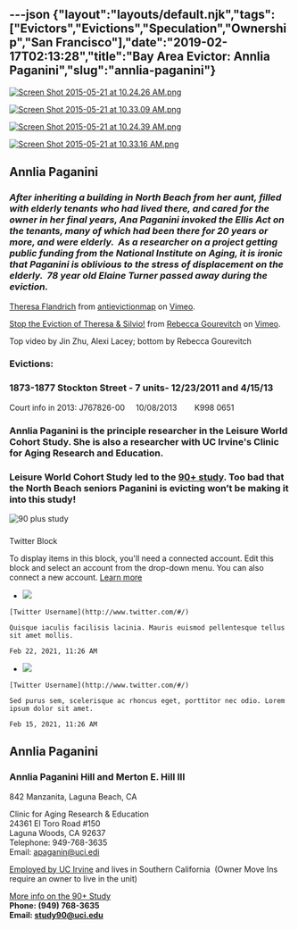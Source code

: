 ---json
{"layout":"layouts/default.njk","tags":["Evictors","Evictions","Speculation","Ownership","San Francisco"],"date":"2019-02-17T02:13:28","title":"Bay Area Evictor: Annlia Paganini","slug":"annlia-paganini"}
---

[![Screen Shot 2015-05-21 at 10.24.26 AM.png](https://images.squarespace-cdn.com/content/v1/52b7d7a6e4b0b3e376ac8ea2/1432229267075-GSO8AUNGFB0IN9H8MPGY/ke17ZwdGBToddI8pDm48kIxDPgjj0BBwkSedPL5agD9Zw-zPPgdn4jUwVcJE1ZvWhcwhEtWJXoshNdA9f1qD7a3IG1vtna7BEUjBtarIuos5FZXPTWAI3fC_Dn7e8QTDd55N0AuwcWHpjsFPk6YXAA/Screen+Shot+2015-05-21+at+10.24.26+AM.png)](https://images.squarespace-cdn.com/content/v1/52b7d7a6e4b0b3e376ac8ea2/1432229267075-GSO8AUNGFB0IN9H8MPGY/ke17ZwdGBToddI8pDm48kIxDPgjj0BBwkSedPL5agD9Zw-zPPgdn4jUwVcJE1ZvWhcwhEtWJXoshNdA9f1qD7a3IG1vtna7BEUjBtarIuos5FZXPTWAI3fC_Dn7e8QTDd55N0AuwcWHpjsFPk6YXAA/Screen+Shot+2015-05-21+at+10.24.26+AM.png) 

[![Screen Shot 2015-05-21 at 10.33.09 AM.png](https://images.squarespace-cdn.com/content/v1/52b7d7a6e4b0b3e376ac8ea2/1432229614413-LOEB7RWBVNF5BFW9KIOB/ke17ZwdGBToddI8pDm48kJJOK0KA0RqD6XeusvmDgSxZw-zPPgdn4jUwVcJE1ZvWQUxwkmyExglNqGp0IvTJZUJFbgE-7XRK3dMEBRBhUpx84bBr0NkPhsU9zG4_47q-cvHL7ZTZpzkklix2JOdxYxXXaFOTjrcTDgxpzcd-tpQ/Screen+Shot+2015-05-21+at+10.33.09+AM.png)](https://images.squarespace-cdn.com/content/v1/52b7d7a6e4b0b3e376ac8ea2/1432229614413-LOEB7RWBVNF5BFW9KIOB/ke17ZwdGBToddI8pDm48kJJOK0KA0RqD6XeusvmDgSxZw-zPPgdn4jUwVcJE1ZvWQUxwkmyExglNqGp0IvTJZUJFbgE-7XRK3dMEBRBhUpx84bBr0NkPhsU9zG4_47q-cvHL7ZTZpzkklix2JOdxYxXXaFOTjrcTDgxpzcd-tpQ/Screen+Shot+2015-05-21+at+10.33.09+AM.png) 

[![Screen Shot 2015-05-21 at 10.24.39 AM.png](https://images.squarespace-cdn.com/content/v1/52b7d7a6e4b0b3e376ac8ea2/1432229267002-T34EY681WUDBYUZU14YI/ke17ZwdGBToddI8pDm48kGakC9i2fAfK9DfTTaTjvxlZw-zPPgdn4jUwVcJE1ZvWhcwhEtWJXoshNdA9f1qD7aWTft8W2mJ3MMBYfzdTZ2xSgriiIn1QqErPaTxzHcvgmS7ExQNTY8T7EhsnDVYt5w/Screen+Shot+2015-05-21+at+10.24.39+AM.png)](https://images.squarespace-cdn.com/content/v1/52b7d7a6e4b0b3e376ac8ea2/1432229267002-T34EY681WUDBYUZU14YI/ke17ZwdGBToddI8pDm48kGakC9i2fAfK9DfTTaTjvxlZw-zPPgdn4jUwVcJE1ZvWhcwhEtWJXoshNdA9f1qD7aWTft8W2mJ3MMBYfzdTZ2xSgriiIn1QqErPaTxzHcvgmS7ExQNTY8T7EhsnDVYt5w/Screen+Shot+2015-05-21+at+10.24.39+AM.png) 

[![Screen Shot 2015-05-21 at 10.33.16 AM.png](https://images.squarespace-cdn.com/content/v1/52b7d7a6e4b0b3e376ac8ea2/1432229614347-MBD2XTUI7NIDPY1RPSSI/ke17ZwdGBToddI8pDm48kKFTDLoMKjHnoRZUW_0iipdZw-zPPgdn4jUwVcJE1ZvWQUxwkmyExglNqGp0IvTJZUJFbgE-7XRK3dMEBRBhUpzEFDnB8zFySXto_2Q5VUBIoGVE7qBc_RfEd6LJzYu05d1Ri4aVFcm_t3x8emYd3VY/Screen+Shot+2015-05-21+at+10.33.16+AM.png)](https://images.squarespace-cdn.com/content/v1/52b7d7a6e4b0b3e376ac8ea2/1432229614347-MBD2XTUI7NIDPY1RPSSI/ke17ZwdGBToddI8pDm48kKFTDLoMKjHnoRZUW_0iipdZw-zPPgdn4jUwVcJE1ZvWQUxwkmyExglNqGp0IvTJZUJFbgE-7XRK3dMEBRBhUpzEFDnB8zFySXto_2Q5VUBIoGVE7qBc_RfEd6LJzYu05d1Ri4aVFcm_t3x8emYd3VY/Screen+Shot+2015-05-21+at+10.33.16+AM.png) 

**Annlia Paganini**
-------------------

### _After inheriting a building in North Beach from her aunt, filled with elderly tenants who had lived there, and cared for the owner in her final years, Ana Paganini invoked the Ellis Act on the tenants, many of which had been there for 20 years or more, and were elderly.  As a researcher on a project getting public funding from the National Institute on Aging, it is ironic that Paganini is oblivious to the stress of displacement on the elderly.  78 year old Elaine Turner passed away during the eviction._

[Theresa Flandrich](https://vimeo.com/133792848) from [antievictionmap](https://vimeo.com/user30451938) on [Vimeo](https://vimeo.com).

[Stop the Eviction of Theresa & Silvio!](https://vimeo.com/136447144) from [Rebecca Gourevitch](https://vimeo.com/user34136184) on [Vimeo](https://vimeo.com).

Top video by Jin Zhu, Alexi Lacey; bottom by Rebecca Gourevitch

### Evictions:

### 1873-1877 Stockton Street - 7 units- 12/23/2011 and 4/15/13

Court info in 2013: J767826-00     10/08/2013        K998 0651

### Annlia Paganini is the principle researcher in the Leisure World Cohort Study. She is also a researcher with UC Irvine's Clinic for Aging Research and Education.

### Leisure World Cohort Study led to the [90+ study](http://www.mind.uci.edu/research/90plus-study/). Too bad that the North Beach seniors Paganini is evicting won’t be making it into this study!

![90 plus study](https://images.squarespace-cdn.com/content/v1/52b7d7a6e4b0b3e376ac8ea2/1432230190547-5NX3XRKHSTRYL4GEAV7B/ke17ZwdGBToddI8pDm48kNCc_7uiaiYdS1Tjz5VDcUVZw-zPPgdn4jUwVcJE1ZvWEtT5uBSRWt4vQZAgTJucoTqqXjS3CfNDSuuf31e0tVFyLq6bZi0gfi1QN6_0mWuSfcb3dT1y5n8xtzgU-tfsiltO8nJtk629tZGIWiyY3XQ/90+plus+study)

  

###   

Twitter Block

To display items in this block, you'll need a connected account. Edit this block and select an account from the drop-down menu. You can also connect a new account. [Learn more](https://support.squarespace.com/hc/articles/205814418)

*    [![](https://assets.squarespace.com/universal/images-v6/configuration/placeholder/1x1-image-1-half-color.jpg)](http://www.twitter.com/#/) 
    
    [Twitter Username](http://www.twitter.com/#/)
    
    Quisque iaculis facilisis lacinia. Mauris euismod pellentesque tellus sit amet mollis.
    
    Feb 22, 2021, 11:26 AM
    
*    [![](https://assets.squarespace.com/universal/images-v6/configuration/placeholder/1x1-image-1-half-color.jpg)](http://www.twitter.com/#/) 
    
    [Twitter Username](http://www.twitter.com/#/)
    
    Sed purus sem, scelerisque ac rhoncus eget, porttitor nec odio. Lorem ipsum dolor sit amet.
    
    Feb 15, 2021, 11:26 AM
    

**Annlia Paganini**
-------------------

### **Annlia Paganini Hill and Merton E. Hill III**

842 Manzanita, Laguna Beach, CA

Clinic for Aging Research & Education  
24361 El Toro Road #150  
Laguna Woods, CA 92637  
Telephone: 949-768-3635  
Email: apaganin@uci.edi

[Employed by UC Irvine](http://faculty.sites.uci.edu/apaganin/) and lives in Southern California  (Owner Move Ins require an owner to live in the unit)

[More info on the 90+ Study](http://www.mind.uci.edu/research/90plus-study/)  
**Phone: (949) 768-3635**   
**Email: study90@uci.edu**